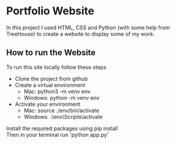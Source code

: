 # Portfolio Website

In this project I used HTML, CSS and Python (with some help from TreeHouse) to create a website to display some of my work.

## How to run the Website
To run this site locally follow these steps<br>

* Clone the project from github<br>
* Create a virtual environment<br>
    * Mac: python3 -m venv env<br>
    * Windows: python -m venv env<br>
* Activate your environment<br>
    * Mac: source ./env/bin/activate<br>
    * Windows: .\env\Scripts\activate<br>

Install the required packages using pip install<br>
Then in your terminal run 'python app.py'<br>